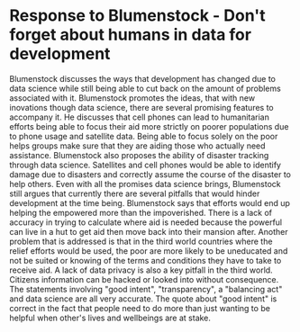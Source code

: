 # Response to Blumenstock - Don't forget about humans in data for development

  Blumenstock discusses the ways that development has changed due to data science while still being able to cut back on the amount of problems associated with it. Blumenstock promotes the ideas, that with new inovations though data science, there are several promising features to accompany it. He discusses that cell phones can lead to humanitarian efforts being able to focus their aid more strictly on poorer populations due to phone usage and satellite data. Being able to focus solely on the poor helps groups make sure that they are aiding those who actually need assistance. Blumenstock also proposes the ability of disaster tracking through data science. Satellites and cell phones would be able to identify damage due to disasters and correctly assume the course of the disaster to help others.
  Even with all the promises data science brings, Blumenstock still argues that currently there are several pitfalls that would hinder development at the time being. Blumenstock says that efforts would end up helping the empowered more than the impoverished. There is a lack of accuracy in trying to calculate where aid is needed because the powerful can live in a hut to get aid then move back into their mansion after. Another problem that is addressed is that in the third world countries where the relief efforts would be used, the poor are more likely to be uneducated and not be suited or knowing of the terms and conditions they have to take to receive aid. A lack of data privacy is also a key pitfall in the third world. Citizens information can be hacked or looked into without consequence.
  The statements involving "good intent", "transparency", a "balancing act" and data science are all very accurate. The quote about "good intent" is correct in the fact that people need to do more than just wanting to be helpful when other's lives and wellbeings are at stake.  
